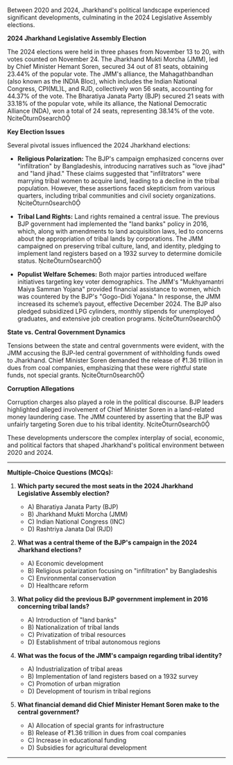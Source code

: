 Between 2020 and 2024, Jharkhand's political landscape experienced significant developments, culminating in the 2024 Legislative Assembly elections.

**2024 Jharkhand Legislative Assembly Election**

The 2024 elections were held in three phases from November 13 to 20, with votes counted on November 24. The Jharkhand Mukti Morcha (JMM), led by Chief Minister Hemant Soren, secured 34 out of 81 seats, obtaining 23.44% of the popular vote. The JMM's alliance, the Mahagathbandhan (also known as the INDIA Bloc), which includes the Indian National Congress, CPI(ML)L, and RJD, collectively won 56 seats, accounting for 44.37% of the vote. The Bharatiya Janata Party (BJP) secured 21 seats with 33.18% of the popular vote, while its alliance, the National Democratic Alliance (NDA), won a total of 24 seats, representing 38.14% of the vote. citeturn0search0

**Key Election Issues**

Several pivotal issues influenced the 2024 Jharkhand elections:

- **Religious Polarization:** The BJP's campaign emphasized concerns over "infiltration" by Bangladeshis, introducing narratives such as "love jihad" and "land jihad." These claims suggested that "infiltrators" were marrying tribal women to acquire land, leading to a decline in the tribal population. However, these assertions faced skepticism from various quarters, including tribal communities and civil society organizations. citeturn0search0

- **Tribal Land Rights:** Land rights remained a central issue. The previous BJP government had implemented the "land banks" policy in 2016, which, along with amendments to land acquisition laws, led to concerns about the appropriation of tribal lands by corporations. The JMM campaigned on preserving tribal culture, land, and identity, pledging to implement land registers based on a 1932 survey to determine domicile status. citeturn0search0

- **Populist Welfare Schemes:** Both major parties introduced welfare initiatives targeting key voter demographics. The JMM's "Mukhyamantri Maiya Samman Yojana" provided financial assistance to women, which was countered by the BJP's "Gogo-Didi Yojana." In response, the JMM increased its scheme’s payout, effective December 2024. The BJP also pledged subsidized LPG cylinders, monthly stipends for unemployed graduates, and extensive job creation programs. citeturn0search0

**State vs. Central Government Dynamics**

Tensions between the state and central governments were evident, with the JMM accusing the BJP-led central government of withholding funds owed to Jharkhand. Chief Minister Soren demanded the release of ₹1.36 trillion in dues from coal companies, emphasizing that these were rightful state funds, not special grants. citeturn0search0

**Corruption Allegations**

Corruption charges also played a role in the political discourse. BJP leaders highlighted alleged involvement of Chief Minister Soren in a land-related money laundering case. The JMM countered by asserting that the BJP was unfairly targeting Soren due to his tribal identity. citeturn0search0

These developments underscore the complex interplay of social, economic, and political factors that shaped Jharkhand's political environment between 2020 and 2024.

---

**Multiple-Choice Questions (MCQs):**

1. **Which party secured the most seats in the 2024 Jharkhand Legislative Assembly election?**
   - A) Bharatiya Janata Party (BJP)
   - B) Jharkhand Mukti Morcha (JMM)
   - C) Indian National Congress (INC)
   - D) Rashtriya Janata Dal (RJD)

2. **What was a central theme of the BJP's campaign in the 2024 Jharkhand elections?**
   - A) Economic development
   - B) Religious polarization focusing on "infiltration" by Bangladeshis
   - C) Environmental conservation
   - D) Healthcare reform

3. **What policy did the previous BJP government implement in 2016 concerning tribal lands?**
   - A) Introduction of "land banks"
   - B) Nationalization of tribal lands
   - C) Privatization of tribal resources
   - D) Establishment of tribal autonomous regions

4. **What was the focus of the JMM's campaign regarding tribal identity?**
   - A) Industrialization of tribal areas
   - B) Implementation of land registers based on a 1932 survey
   - C) Promotion of urban migration
   - D) Development of tourism in tribal regions

5. **What financial demand did Chief Minister Hemant Soren make to the central government?**
   - A) Allocation of special grants for infrastructure
   - B) Release of ₹1.36 trillion in dues from coal companies
   - C) Increase in educational funding
   - D) Subsidies for agricultural development

---
